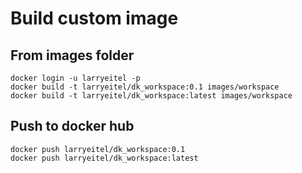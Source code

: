 # Build custom image

## From images folder

```
docker login -u larryeitel -p
docker build -t larryeitel/dk_workspace:0.1 images/workspace
docker build -t larryeitel/dk_workspace:latest images/workspace
```


## Push to docker hub

```
docker push larryeitel/dk_workspace:0.1
docker push larryeitel/dk_workspace:latest
```

